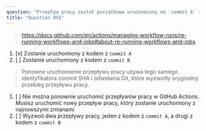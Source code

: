 ```yaml
---
question: "Przepływ pracy został początkowo uruchomiony na `commit A` i zakończył się niepowodzeniem. Naprawiłeś przepływ pracy w kolejnej `commit B`. Kiedy ponownie uruchomisz ten przepływ pracy, zostanie on uruchomiony z kodem z którego commitu?"
title: "Question 055"
---
```


> https://docs.github.com/en/actions/managing-workflow-runs/re-running-workflows-and-jobs#about-re-running-workflows-and-jobs
1. [x] Zostanie uruchomiony z kodem z `commit A`
1. [ ] Zostanie uruchomiony z kodem z `commit B`
> Ponowne uruchomienie przepływu pracy używa tego samego identyfikatora commit SHA i odwołania Git, które wyzwoliły oryginalny przebieg przepływu pracy.
1. [ ] Nie można ponownie uruchomić przepływów pracy w GitHub Actions. Musisz uruchomić nowy przepływ pracy, który zostanie uruchomiony z najnowszymi zmianami
1. [ ] Wyzwoli dwa przepływy pracy, jeden z kodem z `commit A`, a drugi z kodem z `commit B`
